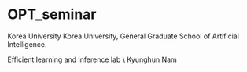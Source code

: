 # OPT_seminar
Korea University Korea University, General Graduate School of Artificial Intelligence. 

Efficient learning and inference lab \\
Kyunghun Nam
